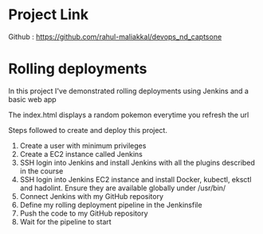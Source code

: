 # Project Link 
Github : https://github.com/rahul-maliakkal/devops_nd_captsone

# Rolling deployments

In this project I've demonstrated rolling deployments using Jenkins and a basic web app

The index.html displays a random pokemon everytime you refresh the url

Steps followed to create and deploy this project.

1. Create a user with minimum privileges
2. Create a EC2 instance called Jenkins
3. SSH login into Jenkins and install Jenkins with all the plugins described in the course
4. SSH login into Jenkins EC2 instance and install Docker, kubectl, eksctl and hadolint. Ensure they are available globally under /usr/bin/
5. Connect Jenkins with my GitHub repository
6. Define my rolling deployment pipeline in the Jenkinsfile
7. Push the code to my GitHub repository
8. Wait for the pipeline to start

